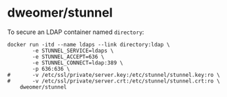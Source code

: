 # dweomer/stunnel

To secure an LDAP container named `directory`:

```
docker run -itd --name ldaps --link directory:ldap \ 
        -e STUNNEL_SERVICE=ldaps \
        -e STUNNEL_ACCEPT=636 \
        -e STUNNEL_CONNECT=ldap:389 \
        -p 636:636 \
#       -v /etc/ssl/private/server.key:/etc/stunnel/stunnel.key:ro \
#       -v /etc/ssl/private/server.crt:/etc/stunnel/stunnel.crt:ro \
    dweomer/stunnel
```
